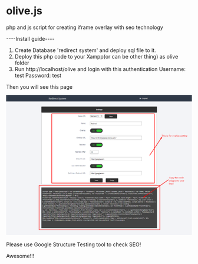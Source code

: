 # olive.js
php and js script for creating iframe overlay with seo technology

----Install guide----

1. Create Database 'redirect system' and deploy sql file to it.
2. Deploy this php code to your Xampp(or can be other thing) as olive folder
3. Run http://localhost/olive and login with this authentication
  Username: test
  Password: test
  
  Then you will see this page
  
  
![Alt text](/olive.png?raw=true "Screenshot")

Please use Google Structure Testing tool to check SEO!

Awesome!!!
